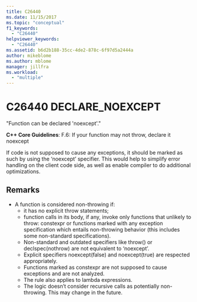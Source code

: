 ```yaml
---
title: C26440
ms.date: 11/15/2017
ms.topic: "conceptual"
f1_keywords:
  - "C26440"
helpviewer_keywords:
  - "C26440"
ms.assetid: b6d2b188-35cc-4de2-878c-6f97d5a2444a
author: mikeblome
ms.author: mblome
manager: jillfra
ms.workload:
  - "multiple"
---
```

# C26440 DECLARE_NOEXCEPT
"Function can be declared 'noexcept'."

**C++ Core Guidelines**:
F.6: If your function may not throw, declare it noexcept

If code is not supposed to cause any exceptions, it should be marked as such by using the ‘noexcept’ specifier. This would help to simplify error handling on the client code side, as well as enable compiler to do additional optimizations.

## Remarks
- A function is considered non-throwing if:
  - it has no explicit throw statements;
  - function calls in its body, if any, invoke only functions that unlikely to throw: constexpr or functions marked with any exception specification which entails non-throwing behavior (this includes some non-standard specifications).
  - Non-standard and outdated specifiers like throw() or declspec(nothrow) are not equivalent to ‘noexcept’.
  - Explicit specifiers noexcept(false) and noexcept(true) are respected appropriately.
  - Functions marked as constexpr are not supposed to cause exceptions and are not analyzed.
  - The rule also applies to lambda expressions.
  - The logic doesn’t consider recursive calls as potentially non-throwing. This may change in the future.